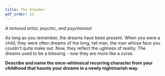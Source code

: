 ```yaml
---
title: The Dreamer
pdf_order: 23
---
```


_A tortured artist, psychic, and psychonaut_

As long as you remember, the dreams have been present. When you were a child, they were often dreams of the long, tall man, the man whose face you couldn’t quite make out. Now, they reflect the ugliness of reality. The dreams used to be a blessing - now they are more like a curse.

**Describe and name the once-whimsical recurring character from your childhood that haunts your dreams in a newly nightmarish way.**
